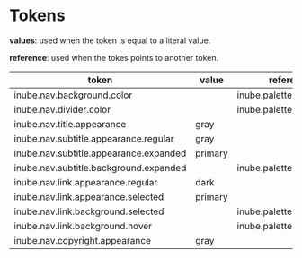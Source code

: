 # Tokens

**values**: used when the token is equal to a literal value.

**reference**: used when the tokes points to another token.

| token                                  | value   | reference                 |
| -------------------------------------- | ------- | ------------------------- |
| inube.nav.background.color             |         | inube.palette.neutral.n10 |
| inube.nav.divider.color                |         | inube.palette.neutral.n40 |
| inube.nav.title.appearance             | gray    |                           |
| inube.nav.subtitle.appearance.regular  | gray    |                           |
| inube.nav.subtitle.appearance.expanded | primary |                           |
| inube.nav.subtitle.background.expanded |         | inube.palette.neutral.n30 |
| inube.nav.link.appearance.regular      | dark    |                           |
| inube.nav.link.appearance.selected     | primary |                           |
| inube.nav.link.background.selected     |         | inube.palette.neutral.n30 |
| inube.nav.link.background.hover        |         | inube.palette.neutral.n30 |
| inube.nav.copyright.appearance         | gray    |                           |
